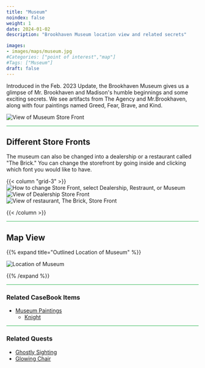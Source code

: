 ```yaml
---
title: "Museum"
noindex: false
weight: 1
date: 2024-01-02
description: "Brookhaven Museum location view and related secrets"

images:
- images/maps/museum.jpg
#Categories: ["point of interest","map"]
#Tags: ["Museum"]
draft: false
--- 
```


Introduced in the Feb. 2023 Update, the Brookhaven Museum gives us a glimpse of Mr. Brookhaven and Madison's humble beginnings and some exciting secrets. We see artifacts from The Agency and Mr.Brookhaven, along with four paintings named Greed, Fear, Brave, and Kind.

![View of Museum Store Front](/images/maps/museum.jpg)

<hr style="background-color: #28b44c" size=8>

## Different Store Fronts

The museum can also be changed into a dealership or a restaurant called "The Brick." You can change the storefront by going inside and clicking which font you would like to have.

{{< column "grid-3" >}}
![How to change Store Front, select Dealership, Restraunt, or Museum](/images/maps/store-select.jpg)
![View of Dealership Store Front](/images/maps/dealership.jpg)
![View of restaurant, The Brick, Store Front](/images/maps/the-brick.jpg)


{{< /column >}}

<hr style="background-color: #28b44c" size=8>

## Map View

{{% expand title="Outlined Location of Museum" %}}

![Location of Museum](/images/maps/museum.png)

{{% /expand %}}

<hr style="background-color: #28b44c" size=8>

### Related CaseBook Items

- [Museum Paintings](/casebook/museum/)
    - [Knight](/casebook/museum/knight/)

<hr style="background-color: #28b44c" size=8>

### Related Quests

- [Ghostly Sighting](/lore/quests/ghostly_sighting/)
- [Glowing Chair](/lore/quests/glowing_chair/)